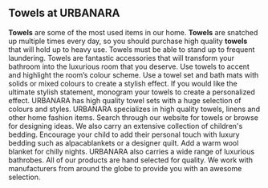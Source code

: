 ## Towels at URBANARA

**Towels** are some of the most used items in our home. **Towels** are snatched up multiple times every day, so you should purchase high quality **towels** that will hold up to heavy use. Towels must be able to stand up to frequent laundering. Towels are fantastic accessories that will transform your bathroom into the luxurious room that you deserve. Use towels to accent and highlight the room’s colour scheme. Use a towel set and bath mats with solids or mixed colours to create a stylish effect. If you would like the ultimate stylish statement, monogram your towels to create a personalized effect. URBANARA has high quality towel sets with a huge selection of colours and styles. URBANARA specializes in high quality towels, linens and other home fashion items. Search through our website for towels or browse for designing ideas. We also carry an extensive collection of children's bedding. Encourage your child to add their personal touch with luxury bedding such as alpacablankets or a designer quilt. Add a warm wool blanket for chilly nights. URBANARA also carries a wide range of luxurious bathrobes. All of our products are hand selected for quality. We work with manufacturers from around the globe to provide you with an awesome selection.
